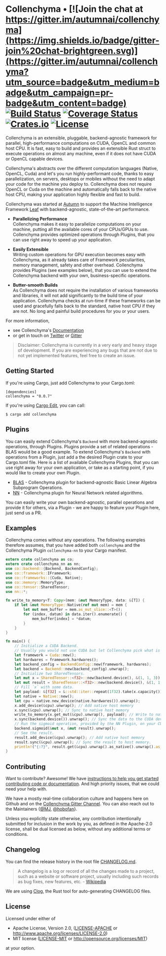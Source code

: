 # Collenchyma • [![Join the chat at https://gitter.im/autumnai/collenchyma](https://img.shields.io/badge/gitter-join%20chat-brightgreen.svg)](https://gitter.im/autumnai/collenchyma?utm_source=badge&utm_medium=badge&utm_campaign=pr-badge&utm_content=badge) [![Build Status](https://travis-ci.org/autumnai/collenchyma.svg?branch=master)](https://travis-ci.org/autumnai/collenchyma) [![Coverage Status](https://coveralls.io/repos/autumnai/collenchyma/badge.svg?branch=master&service=github)](https://coveralls.io/github/autumnai/collenchyma?branch=master) [![Crates.io](http://meritbadge.herokuapp.com/collenchyma)](https://crates.io/crates/collenchyma) [![License](https://img.shields.io/crates/l/collenchyma.svg)](LICENSE)

Collenchyma is an extensible, pluggable, backend-agnostic framework for parallel,
high-performance computations on CUDA, OpenCL and common host CPU. It is fast, easy
to build and provides an extensible Rust struct to execute operations on almost any
machine, even if it does not have CUDA or OpenCL capable devices.

Collenchyma's abstracts over the different computation languages (Native,
OpenCL, Cuda) and let's you run highly-performant code, thanks to easy
parallelization, on servers, desktops or mobiles without the need to adapt your
code for the machine you deploy to. Collenchyma does not require OpenCL or Cuda
on the machine and automatically falls back to the native host CPU, making your
application highly flexible and fast to build.

Collenchyma was started at [Autumn][autumn] to support the Machine Intelligence
Framework [Leaf][leaf] with backend-agnostic, state-of-the-art performance.

* __Parallelizing Performance__<br/>
Collenchyma makes it easy to parallelize computations on your machine, putting
all the available cores of your CPUs/GPUs to use.
Collenchyma provides optimized operations through Plugins,
that you can use right away to speed up your application.

* __Easily Extensible__<br/>
Writing custom operations for GPU execution becomes easy with Collenchyma, as
it already takes care of Framework peculiarities, memory management, safety and other
overhead. Collenchyma provides Plugins (see examples below), that you can use to extend
the Collenchyma backend with your own, business-specific operations.

* __Butter-smooth Builds__<br/>
As Collenchyma does not require the installation of various frameworks and
libraries, it will not add significantly to the build time of your application.
Collenchyma checks at run-time if these frameworks can be used and gracefully
falls back to the standard, native host CPU if they are not.
No long and painful build procedures for you or your users.

For more information,

* see Collenchyma's [Documentation](http://autumnai.github.io/collenchyma)
* or get in touch on [Twitter][twitter-autumn] or [Gitter][gitter-collenchyma]

> Disclaimer: Collenchyma is currently in a very early and heavy stage of
> development. If you are experiencing any bugs that are not due to not yet
> implemented features, feel free to create an issue.

[arrayfire]: https://github.com/arrayfire/arrayfire
[autumn]: http://autumnai.com
[leaf]: https://github.com/autumnai/leaf
[twitter-autumn]: https://twitter.com/autumn_eng

## Getting Started

If you're using Cargo, just add Collenchyma to your Cargo.toml:

    [dependencies]
    collenchyma = "0.0.7"

If you're using [Cargo Edit][cargo-edit], you can call:

    $ cargo add collenchyma

[cargo-edit]: https://github.com/killercup/cargo-edit

## Plugins

You can easily extend Collenchyma's `Backend` with more backend-agnostic operations, through Plugins.
Plugins provide a set of related operations - BLAS would be a good example. To extend Collenchyma's `Backend`
with operations from a Plugin, just add a the desired Plugin crate to your Cargo.toml file.
Here is a list of available Collenchyma Plugins, that you can use right away for your own application, or
take as a starting point, if you would like to create your own Plugin.

* [BLAS][collenchyma-blas] - Collenchyma plugin for backend-agnostic Basic Linear Algebra Subprogram Operations.
* [NN][collenchyma-nn] - Collenchyma plugin for Neural Network related algorithms.

You can easily write your own backend-agnostic, parallel operations and provide it for others,
via a Plugin - we are happy to feature your Plugin here, just send us a PR.

[collenchyma-blas]: http://github.com/autumnai/collenchyma-blas
[collenchyma-nn]: http://github.com/autumnai/collenchyma-nn

## Examples

Collenchyma comes without any operations. The following examples therefore assumes,
that you have added both `collenchyma` and the Collenchyma Plugin `collenchyma-nn`
to your Cargo manifest.

```rust
extern crate collenchyma as co;
extern crate collenchyma_nn as nn;
use co::backend::{Backend, BackendConfig};
use co::framework::IFramework;
use co::frameworks::{Cuda, Native};
use co::memory::MemoryType;
use co::tensor::SharedTensor;
use nn::*;

fn write_to_memory<T: Copy>(mem: &mut MemoryType, data: &[T]) {
    if let &mut MemoryType::Native(ref mut mem) = mem {
        let mut mem_buffer = mem.as_mut_slice::<T>();
        for (index, datum) in data.iter().enumerate() {
            mem_buffer[index] = *datum;
        }
    }
}

fn main() {
    // Initialize a CUDA Backend.
    // Usually you would not use CUDA but let Collenchyma pick what is available on the machine.
    let framework = Cuda::new();
    let hardwares = framework.hardwares();
    let backend_config = BackendConfig::new(framework, hardwares);
    let backend = Backend::new(backend_config).unwrap();
    // Initialize two SharedTensors.
    let mut x = SharedTensor::<f32>::new(backend.device(), &(1, 1, 3)).unwrap();
    let mut result = SharedTensor::<f32>::new(backend.device(), &(1, 1, 3)).unwrap();
    // Fill `x` with some data.
    let payload: &[f32] = &::std::iter::repeat(1f32).take(x.capacity()).collect::<Vec<f32>>();
    let native = Native::new();
    let cpu = native.new_device(native.hardwares()).unwrap();
    x.add_device(&cpu).unwrap(); // Add native host memory
    x.sync(&cpu).unwrap(); // Sync to native host memory
    write_to_memory(x.get_mut(&cpu).unwrap(), payload); // Write to native host memory.
    x.sync(backend.device()).unwrap(); // Sync the data to the CUDA device.
    // Run the sigmoid operation, provided by the NN Plugin, on your CUDA enabled GPU.
    backend.sigmoid(&mut x, &mut result).unwrap();
    // See the result.
    result.add_device(&cpu).unwrap(); // Add native host memory
    result.sync(&cpu).unwrap(); // Sync the result to host memory.
    println!("{:?}", result.get(&cpu).unwrap().as_native().unwrap().as_slice::<f64>());
}
```

## Contributing

Want to contribute? Awesome! We have
[instructions to help you get started contributing code or documentation][contributing].
And high priority issues, that we could need your help with.

We have a mostly real-time collaboration culture and happens here on Github and
on the [Collenchyma Gitter Channel][gitter-collenchyma].
You can also reach out to the Maintainers
{[@MJ][mj], [@hobofan][hobofan]}.

Unless you explicitly state otherwise, any contribution intentionally
submitted for inclusion in the work by you, as defined in the Apache-2.0
license, shall be dual licensed as below, without any additional terms or
conditions.

[issue-2]: https://github.com/autumnai/collenchyma/issues/2
[issue-4]: https://github.com/autumnai/collenchyma/issues/4
[issue-5]: https://github.com/autumnai/collenchyma/issues/5
[issue-6]: https://github.com/autumnai/collenchyma/issues/6
[contributing]: CONTRIBUTING.md
[gitter-collenchyma]: https://gitter.im/autumnai/collenchyma
[mj]: https://twitter.com/mjhirn
[hobofan]: https://twitter.com/hobofan

## Changelog

You can find the release history in the root file [CHANGELOG.md][changelog].

> A changelog is a log or record of all the changes made to a project, such as a website or software project, usually including such records as bug fixes, new features, etc. - [Wikipedia][changelog-quote]

We are using [Clog][clog], the Rust tool for auto-generating CHANGELOG files.

[changelog]: CHANGELOG.md
[changelog-quote]: https://en.wikipedia.org/wiki/Changelog
[Clog]: https://github.com/clog-tool/clog-cli

## License

Licensed under either of

 * Apache License, Version 2.0, ([LICENSE-APACHE](LICENSE-APACHE) or http://www.apache.org/licenses/LICENSE-2.0)
 * MIT license ([LICENSE-MIT](LICENSE-MIT) or http://opensource.org/licenses/MIT)

at your option.
